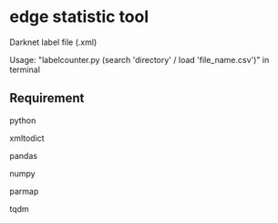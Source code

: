 # edge statistic tool
Darknet label file (.xml)

Usage: "labelcounter.py (search 'directory' / load 'file_name.csv')" in terminal


## Requirement

python

xmltodict

pandas

numpy

parmap

tqdm
